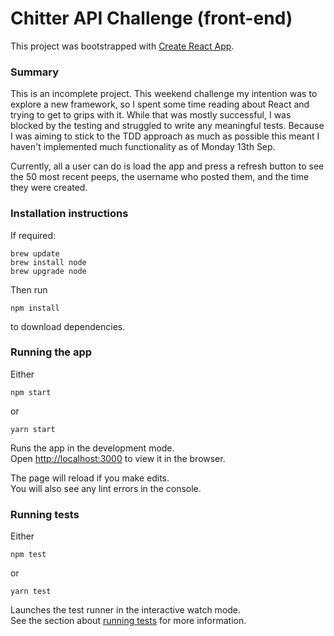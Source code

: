 # Chitter API Challenge (front-end)

This project was bootstrapped with [Create React App](https://github.com/facebook/create-react-app).

### Summary

This is an incomplete project. This weekend challenge my intention was to explore a new framework, so I spent some time reading about React and trying to get to grips with it. While that was mostly successful, I was blocked by the testing and struggled to write any meaningful tests. Because I was aiming to stick to the TDD approach as much as possible this meant I haven't implemented much functionality as of Monday 13th Sep.

Currently, all a user can do is load the app and press a refresh button to see the 50 most recent peeps, the username who posted them, and the time they were created.


### Installation instructions

If required:

```
brew update
brew install node
brew upgrade node
```

Then run

```npm install```

to download dependencies.

### Running the app

Either

```npm start```

or

```yarn start```

Runs the app in the development mode.\
Open [http://localhost:3000](http://localhost:3000) to view it in the browser.

The page will reload if you make edits.\
You will also see any lint errors in the console.

### Running tests

Either

```npm test```

or

```yarn test```

Launches the test runner in the interactive watch mode.\
See the section about [running tests](https://facebook.github.io/create-react-app/docs/running-tests) for more information.



